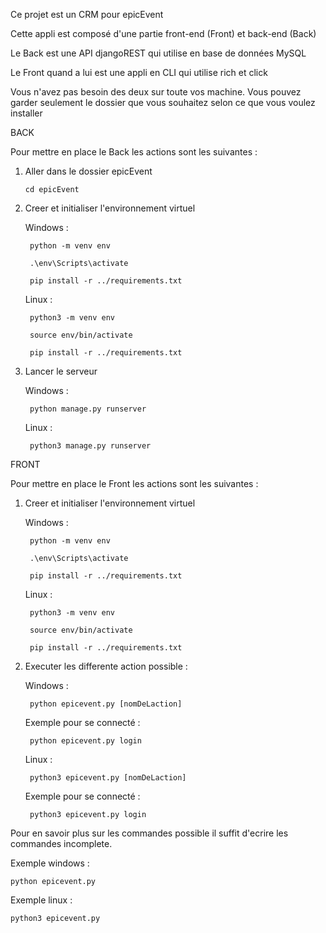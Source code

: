Ce projet est un CRM pour epicEvent

Cette appli est composé d'une partie front-end (Front) et back-end (Back)

Le Back est une API djangoREST qui utilise en base de données MySQL

Le Front quand a lui est une appli en CLI qui utilise rich et click

Vous n'avez pas besoin des deux sur toute vos machine. Vous pouvez garder seulement le dossier que vous souhaitez selon ce que vous voulez installer

BACK

Pour mettre en place le Back les actions sont les suivantes :

1. Aller dans le dossier epicEvent 

    `cd epicEvent`

2. Creer et initialiser l'environnement virtuel

    Windows :

        python -m venv env

        .\env\Scripts\activate

        pip install -r ../requirements.txt

    
    Linux :

        python3 -m venv env

        source env/bin/activate

        pip install -r ../requirements.txt


3. Lancer le serveur

    Windows :

        python manage.py runserver

    Linux :
        
        python3 manage.py runserver


FRONT

Pour mettre en place le Front les actions sont les suivantes :

1. Creer et initialiser l'environnement virtuel

    Windows :

        python -m venv env

        .\env\Scripts\activate

        pip install -r ../requirements.txt

    
    Linux :

        python3 -m venv env

        source env/bin/activate

        pip install -r ../requirements.txt


3. Executer les differente action possible :

    Windows : 

        python epicevent.py [nomDeLaction]
    
    Exemple pour se connecté : 
    
        python epicevent.py login

    Linux : 

        python3 epicevent.py [nomDeLaction]
    
    Exemple pour se connecté : 
    
        python3 epicevent.py login

Pour en savoir plus sur les commandes possible il suffit d'ecrire les commandes incomplete.

Exemple windows :

    python epicevent.py

Exemple linux :

    python3 epicevent.py